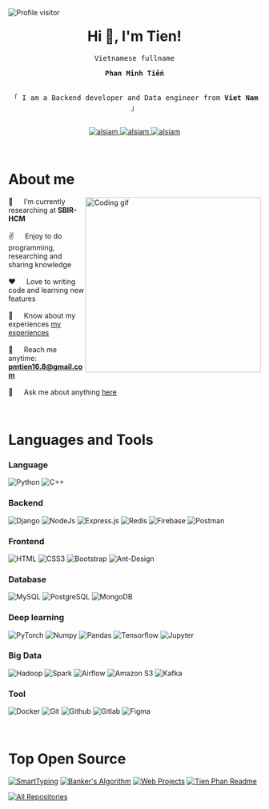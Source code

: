 <a href="https://komarev.com/ghpvc/?username=regunary">
  <img align="left" src="https://komarev.com/ghpvc/?username=regunary&label=Visitors&color=0e75b6&style=flat" alt="Profile visitor" />
</a>

<!-- Intro  -->
<h3 align="center">
  <h1 align="center">Hi 👋, I'm Tien!</h1>
        <samp><p align="center">Vietnamese fullname</p><b><p align="center">Phan Minh Tiến </p></b></samp>
</h3>


<p align="center"> 
  <samp>
    <br>
    「 I am a Backend developer and Data engineer from <b>Viet Nam</b> 」
    <br>
    <br>
  </samp>
</p>

<p align="center">
 <a href="#" target="blank">
  <img src="https://img.shields.io/badge/Website-DC143C?style=for-the-badge&logo=medium&logoColor=white" alt="alsiam" />
 </a>
 <a href="https://linkedin.com/in/tienphan168" target="_blank">
  <img src="https://img.shields.io/badge/LinkedIn-0077B5?style=for-the-badge&logo=linkedin&logoColor=white" alt="alsiam"/>
 </a>
 <a href="https://instagram.com/pmtien168" target="_blank">
  <img src="https://img.shields.io/badge/Instagram-fe4164?style=for-the-badge&logo=instagram&logoColor=white" alt="alsiam" />
 </a> 
</p>
<br />

<!-- About Section -->
 # About me
 
<p>
 <img align="right" width="350" src="/assets/programmer.gif" alt="Coding gif" />

 🔭 &emsp; I’m currently researching at **SBIR-HCM**<br/><br/>
 ✌️ &emsp; Enjoy to do programming, researching and sharing knowledge <br/><br/>
 ❤️ &emsp; Love to writing code and learning new features<br/><br/>
 📄 &emsp; Know about my experiences [my experiences](#)<br/><br/>
 📧 &emsp; Reach me anytime: **pmtien16.8@gmail.com**<br/><br/>
 💬 &emsp; Ask me about anything [here](https://github.com/alsiam/alsiam/issues)<br/>

</p>

<br/>

# Languages and Tools

<h3 align="left">Language</h3>

![Python](https://img.shields.io/badge/python-3670A0?style=for-the-badge&logo=python&logoColor=ffdd54)
![C++](https://img.shields.io/badge/-C++-blue?style=for-the-badge&logo=cplusplus)

<h3 align="left">Backend</h3>

![Django](https://img.shields.io/badge/Django-092E20?style=for-the-badge&logo=django&logoColor=green)
![NodeJs](https://img.shields.io/badge/Node.js-5FA04E.svg?style=for-the-badge&logo=nodedotjs&logoColor=white)
![Express.js](https://img.shields.io/badge/Express.js-000000?style=for-the-badge&logo=express&logoColor=white)
![Redis](https://img.shields.io/badge/Redis-DC382D.svg?style=for-the-badge&logo=Redis&logoColor=white)
![Firebase](https://img.shields.io/badge/Firebase-FFCA28.svg?style=for-the-badge&logo=Firebase&logoColor=black)
![Postman](https://img.shields.io/badge/Postman-FF6C37.svg?style=for-the-badge&logo=Postman&logoColor=white)

<h3 align="left">Frontend</h3>

![HTML](https://img.shields.io/badge/HTML5-E34F26?style=for-the-badge&logo=html5&logoColor=white)
![CSS3](https://img.shields.io/badge/CSS3-1572B6?style=for-the-badge&logo=css3&logoColor=white)
![Bootstrap](https://img.shields.io/badge/Bootstrap-563D7C?style=for-the-badge&logo=bootstrap&logoColor=white)
![Ant-Design](https://img.shields.io/badge/AntDesign-0170FE?style=for-the-badge&logo=antdesign&logoColor=white)

<h3 align="left">Database</h3>

![MySQL](https://img.shields.io/badge/MySQL-4479A1.svg?style=for-the-badge&logo=MySQL&logoColor=white)
![PostgreSQL](https://img.shields.io/badge/postgresql-4169e1?style=for-the-badge&logo=postgresql&logoColor=white)
![MongoDB](https://img.shields.io/badge/MongoDB-4EA94B?style=for-the-badge&logo=mongodb&logoColor=white)

<h3 align="left">Deep learning</h3>

![PyTorch](https://img.shields.io/badge/PyTorch-EE4C2C.svg?style=for-the-badge&logo=PyTorch&logoColor=white)
![Numpy](https://img.shields.io/badge/NumPy-013243.svg?style=for-the-badge&logo=NumPy&logoColor=white)
![Pandas](https://img.shields.io/badge/pandas-150458.svg?style=for-the-badge&logo=pandas&logoColor=white)
![Tensorflow](https://img.shields.io/badge/TensorFlow-FF6F00.svg?style=for-the-badge&logo=TensorFlow&logoColor=white)
![Jupyter](https://img.shields.io/badge/Jupyter-F37626.svg?style=for-the-badge&logo=Jupyter&logoColor=white)

<h3 align="left">Big Data</h3>

![Hadoop](https://img.shields.io/badge/Apache%20Hadoop-66CCFF.svg?style=for-the-badge&logo=Apache-Hadoop&logoColor=black)
![Spark](https://img.shields.io/badge/Apache%20Spark-E25A1C.svg?style=for-the-badge&logo=Apache-Spark&logoColor=white)
![Airflow](https://img.shields.io/badge/Apache%20Airflow-017CEE.svg?style=for-the-badge&logo=Apache-Airflow&logoColor=white)
![Amazon S3](https://img.shields.io/badge/Amazon%20S3-569A31.svg?style=for-the-badge&logo=Amazon-S3&logoColor=white)
![Kafka](https://img.shields.io/badge/Apache%20Kafka-231F20.svg?style=for-the-badge&logo=Apache-Kafka&logoColor=white)

<h3 align="left">Tool</h3>

![Docker](https://img.shields.io/badge/Docker-2496ED.svg?style=for-the-badge&logo=Docker&logoColor=white)
![Git](https://img.shields.io/badge/Git-F05032.svg?style=for-the-badge&logo=Git&logoColor=white)
![Github](https://img.shields.io/badge/GitHub-181717.svg?style=for-the-badge&logo=GitHub&logoColor=white)
![Gitlab](https://img.shields.io/badge/GitLab-FC6D26.svg?style=for-the-badge&logo=GitLab&logoColor=white)
![Figma](https://img.shields.io/badge/Figma-F24E1E.svg?style=for-the-badge&logo=Figma&logoColor=white)

<br/>

# Top Open Source
[![SmartTyping](https://github-readme-stats.vercel.app/api/pin/?username=regunary&repo=smartTypingLMS&border_color=7F3FBF&bg_color=0D1117&title_color=C9D1D9&text_color=8B949E&icon_color=7F3FBF)](https://github.com/regunary/smartTypingLMS)
[![Banker's Algorithm](https://github-readme-stats.vercel.app/api/pin/?username=regunary&repo=deadlock&border_color=7F3FBF&bg_color=0D1117&title_color=C9D1D9&text_color=8B949E&icon_color=7F3FBF)](https://github.com/regunary/deadlock)
[![Web Projects](https://github-readme-stats.vercel.app/api/pin/?username=regunary&repo=onlineBookstoreWeb&border_color=7F3FBF&bg_color=0D1117&title_color=C9D1D9&text_color=8B949E&icon_color=7F3FBF)](https://github.com/regunary/onlineBookstoreWeb)
[![Tien Phan Readme](https://github-readme-stats.vercel.app/api/pin/?username=regunary&repo=regunary&border_color=7F3FBF&bg_color=0D1117&title_color=C9D1D9&text_color=8B949E&icon_color=7F3FBF)](https://github.com/regunary/regunary)

<p align="left">
  <a href="https://github.com/regunary?tab=repositories" target="_blank"><img alt="All Repositories" title="All Repositories" src="https://img.shields.io/badge/-All%20Repos-2962FF?style=for-the-badge&logo=koding&logoColor=white"/></a>
</p>
